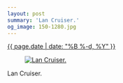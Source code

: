 ```yaml
---
layout: post
summary: 'Lan Cruiser.'
og_image: 150-1280.jpg
---
```


<div class="post">
 <time>
  <a href="/150">
   {{ page.date | date: "%B %-d, %Y" }}
  </a>
 </time>
 <a href="/150">
  <figure data-taken="11/7/2013">
   <img alt="Lan Cruiser." sizes="(min-width: 700px) 50vw, calc(100vw - 2rem)" src="{{ site.assets_url }}/150-640.jpg" srcset="{{ site.assets_url }}/150-1280.jpg 1280w, {{ site.assets_url }}/150-960.jpg 960w, {{ site.assets_url }}/150-640.jpg 640w, {{ site.assets_url }}/150-320.jpg 320w"/>
  </figure>
 </a>
 <span>
  Lan Cruiser.
 </span>
</div>
